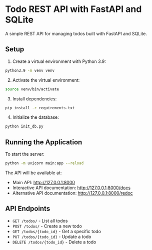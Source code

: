 # Todo REST API with FastAPI and SQLite

A simple REST API for managing todos built with FastAPI and SQLite.

## Setup

1. Create a virtual environment with Python 3.9:
```bash
python3.9 -m venv venv
```

2. Activate the virtual environment:
```bash
source venv/bin/activate
```

3. Install dependencies:
```bash
pip install -r requirements.txt
```

4. Initialize the database:
```bash
python init_db.py
```

## Running the Application

To start the server:
```bash
python -m uvicorn main:app --reload
```

The API will be available at:
- Main API: http://127.0.0.1:8000
- Interactive API documentation: http://127.0.0.1:8000/docs
- Alternative API documentation: http://127.0.0.1:8000/redoc

## API Endpoints

- `GET /todos/` - List all todos
- `POST /todos/` - Create a new todo
- `GET /todos/{todo_id}` - Get a specific todo
- `PUT /todos/{todo_id}` - Update a todo
- `DELETE /todos/{todo_id}` - Delete a todo 